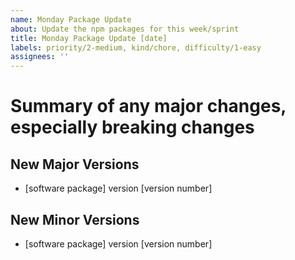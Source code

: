 ```yaml
---
name: Monday Package Update
about: Update the npm packages for this week/sprint
title: Monday Package Update [date]
labels: priority/2-medium, kind/chore, difficulty/1-easy
assignees: ''
---
```


# Summary of any major changes, especially breaking changes

## New Major Versions

- [software package] version [version number]

## New Minor Versions

- [software package] version [version number]

